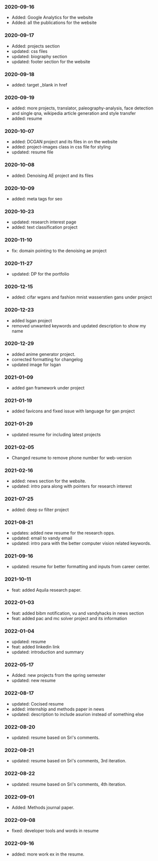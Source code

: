 ### 2020-09-16
- Added: Google Analytics for the website
- Added: all the publications for the website

### 2020-09-17
- Added: projects section 
- updated: css files
- updated: biography section
- updated: footer section for the website

### 2020-09-18
- added: target _blank in href

### 2020-09-19
- added: more projects, translator, paleography-analysis, face detection and single qna, wikipedia article generation and style transfer
- added: resume

### 2020-10-07
- added: DCGAN project and its files in on the website
- added: project-images class in css file for styling
- updated: resume file

### 2020-10-08
- added: Denoising AE project and its files

### 2020-10-09
- added: meta tags for seo

### 2020-10-23
- updated: research interest page
- added: text classification project

### 2020-11-10
- fix: domain pointing to the denoising ae project

### 2020-11-27
- updated: DP for the portfolio

### 2020-12-15
- added: cifar wgans and fashion mnist wasserstien gans under project

### 2020-12-23
- added lsgan project
- removed unwanted keywords and updated description to show my name

### 2020-12-29
- added anime generator project.
- corrected formatting for changelog
- updated image for lsgan

### 2021-01-09
- added gan framework under project

### 2021-01-19
- added favicons and fixed issue with language for gan project

### 2021-01-29
- updated resume for including latest projects

### 2021-02-05
- Changed resume to remove phone number for web-version

### 2021-02-16
- added: news section for the website.
- updated: intro para along with pointers for research interest

### 2021-07-25
- added: deep sv filter project

### 2021-08-21
- updates: added new resume for the research opps.
- updated: email to vandy email
- updated: intro para with the better computer vision related keywords.

### 2021-09-16
- updated: resume for better formatting and inputs from career center.

### 2021-10-11
- feat: added Aquila research paper.

### 2022-01-03
- feat: added bibm notification, vu and vandyhacks in news section
- feat: added pac and mc solver project and its information

### 2022-01-04
- updated: resume
- feat: added linkedin link
- updated: introduction and summary

### 2022-05-17
- Added: new projects from the spring semester
- updated: new resume

### 2022-08-17
- updated: Cocised resume
- added: internship and methods paper in news
- updated: description to include asurion instead of something else

### 2022-08-20
- updated: resume based on Sri's comments.

### 2022-08-21
- updated: resume based on Sri's comments, 3rd iteration.

### 2022-08-22
- updated: resume based on Sri's comments, 4th iteration.

### 2022-09-01
- Added: Methods journal paper.

### 2022-09-08
- fixed: developer tools and words in resume

### 2022-09-16
- added: more work ex in the resume.
